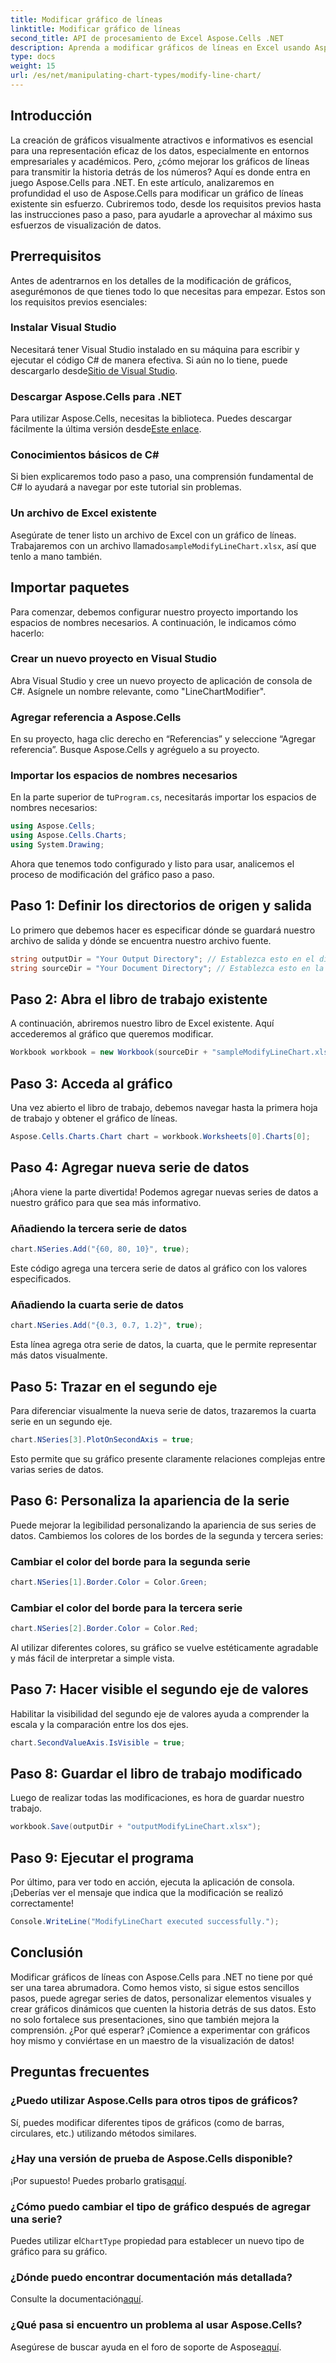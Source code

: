 ```yaml
---
title: Modificar gráfico de líneas
linktitle: Modificar gráfico de líneas
second_title: API de procesamiento de Excel Aspose.Cells .NET
description: Aprenda a modificar gráficos de líneas en Excel usando Aspose.Cells para .NET con esta guía detallada paso a paso.
type: docs
weight: 15
url: /es/net/manipulating-chart-types/modify-line-chart/
---
```

## Introducción

La creación de gráficos visualmente atractivos e informativos es esencial para una representación eficaz de los datos, especialmente en entornos empresariales y académicos. Pero, ¿cómo mejorar los gráficos de líneas para transmitir la historia detrás de los números? Aquí es donde entra en juego Aspose.Cells para .NET. En este artículo, analizaremos en profundidad el uso de Aspose.Cells para modificar un gráfico de líneas existente sin esfuerzo. Cubriremos todo, desde los requisitos previos hasta las instrucciones paso a paso, para ayudarle a aprovechar al máximo sus esfuerzos de visualización de datos. 

## Prerrequisitos 

Antes de adentrarnos en los detalles de la modificación de gráficos, asegurémonos de que tienes todo lo que necesitas para empezar. Estos son los requisitos previos esenciales:

### Instalar Visual Studio
 Necesitará tener Visual Studio instalado en su máquina para escribir y ejecutar el código C# de manera efectiva. Si aún no lo tiene, puede descargarlo desde[Sitio de Visual Studio](https://visualstudio.microsoft.com/).

### Descargar Aspose.Cells para .NET
 Para utilizar Aspose.Cells, necesitas la biblioteca. Puedes descargar fácilmente la última versión desde[Este enlace](https://releases.aspose.com/cells/net/).

### Conocimientos básicos de C#
Si bien explicaremos todo paso a paso, una comprensión fundamental de C# lo ayudará a navegar por este tutorial sin problemas.

### Un archivo de Excel existente
 Asegúrate de tener listo un archivo de Excel con un gráfico de líneas. Trabajaremos con un archivo llamado`sampleModifyLineChart.xlsx`, así que tenlo a mano también. 

## Importar paquetes

Para comenzar, debemos configurar nuestro proyecto importando los espacios de nombres necesarios. A continuación, le indicamos cómo hacerlo:

### Crear un nuevo proyecto en Visual Studio
Abra Visual Studio y cree un nuevo proyecto de aplicación de consola de C#. Asígnele un nombre relevante, como "LineChartModifier".

### Agregar referencia a Aspose.Cells
En su proyecto, haga clic derecho en “Referencias” y seleccione “Agregar referencia”. Busque Aspose.Cells y agréguelo a su proyecto.

### Importar los espacios de nombres necesarios
 En la parte superior de tu`Program.cs`, necesitarás importar los espacios de nombres necesarios:

```csharp
using Aspose.Cells;
using Aspose.Cells.Charts;
using System.Drawing;
```

Ahora que tenemos todo configurado y listo para usar, analicemos el proceso de modificación del gráfico paso a paso.

## Paso 1: Definir los directorios de origen y salida

Lo primero que debemos hacer es especificar dónde se guardará nuestro archivo de salida y dónde se encuentra nuestro archivo fuente. 

```csharp
string outputDir = "Your Output Directory"; // Establezca esto en el directorio de salida deseado
string sourceDir = "Your Document Directory"; // Establezca esto en la ubicación de su sampleModifyLineChart.xlsx
```

## Paso 2: Abra el libro de trabajo existente

A continuación, abriremos nuestro libro de Excel existente. Aquí accederemos al gráfico que queremos modificar.

```csharp
Workbook workbook = new Workbook(sourceDir + "sampleModifyLineChart.xlsx");
```

## Paso 3: Acceda al gráfico

Una vez abierto el libro de trabajo, debemos navegar hasta la primera hoja de trabajo y obtener el gráfico de líneas.

```csharp
Aspose.Cells.Charts.Chart chart = workbook.Worksheets[0].Charts[0];
```

## Paso 4: Agregar nueva serie de datos

¡Ahora viene la parte divertida! Podemos agregar nuevas series de datos a nuestro gráfico para que sea más informativo.

### Añadiendo la tercera serie de datos
```csharp
chart.NSeries.Add("{60, 80, 10}", true);
```
Este código agrega una tercera serie de datos al gráfico con los valores especificados.

### Añadiendo la cuarta serie de datos
```csharp
chart.NSeries.Add("{0.3, 0.7, 1.2}", true);
```
Esta línea agrega otra serie de datos, la cuarta, que le permite representar más datos visualmente.

## Paso 5: Trazar en el segundo eje

Para diferenciar visualmente la nueva serie de datos, trazaremos la cuarta serie en un segundo eje.

```csharp
chart.NSeries[3].PlotOnSecondAxis = true;
```
Esto permite que su gráfico presente claramente relaciones complejas entre varias series de datos.

## Paso 6: Personaliza la apariencia de la serie

Puede mejorar la legibilidad personalizando la apariencia de sus series de datos. Cambiemos los colores de los bordes de la segunda y tercera series:

### Cambiar el color del borde para la segunda serie
```csharp
chart.NSeries[1].Border.Color = Color.Green;
```

### Cambiar el color del borde para la tercera serie
```csharp
chart.NSeries[2].Border.Color = Color.Red;
```

Al utilizar diferentes colores, su gráfico se vuelve estéticamente agradable y más fácil de interpretar a simple vista. 

## Paso 7: Hacer visible el segundo eje de valores

Habilitar la visibilidad del segundo eje de valores ayuda a comprender la escala y la comparación entre los dos ejes.

```csharp
chart.SecondValueAxis.IsVisible = true;
```

## Paso 8: Guardar el libro de trabajo modificado

Luego de realizar todas las modificaciones, es hora de guardar nuestro trabajo. 

```csharp
workbook.Save(outputDir + "outputModifyLineChart.xlsx");
```

## Paso 9: Ejecutar el programa

Por último, para ver todo en acción, ejecuta la aplicación de consola. ¡Deberías ver el mensaje que indica que la modificación se realizó correctamente!

```csharp
Console.WriteLine("ModifyLineChart executed successfully.");
```

## Conclusión 

Modificar gráficos de líneas con Aspose.Cells para .NET no tiene por qué ser una tarea abrumadora. Como hemos visto, si sigue estos sencillos pasos, puede agregar series de datos, personalizar elementos visuales y crear gráficos dinámicos que cuenten la historia detrás de sus datos. Esto no solo fortalece sus presentaciones, sino que también mejora la comprensión. ¿Por qué esperar? ¡Comience a experimentar con gráficos hoy mismo y conviértase en un maestro de la visualización de datos!

## Preguntas frecuentes

### ¿Puedo utilizar Aspose.Cells para otros tipos de gráficos?
Sí, puedes modificar diferentes tipos de gráficos (como de barras, circulares, etc.) utilizando métodos similares.

### ¿Hay una versión de prueba de Aspose.Cells disponible?
 ¡Por supuesto! Puedes probarlo gratis[aquí](https://releases.aspose.com/).

### ¿Cómo puedo cambiar el tipo de gráfico después de agregar una serie?
 Puedes utilizar el`ChartType` propiedad para establecer un nuevo tipo de gráfico para su gráfico.

### ¿Dónde puedo encontrar documentación más detallada?
 Consulte la documentación[aquí](https://reference.aspose.com/cells/net/).

### ¿Qué pasa si encuentro un problema al usar Aspose.Cells?
 Asegúrese de buscar ayuda en el foro de soporte de Aspose[aquí](https://forum.aspose.com/c/cells/9).